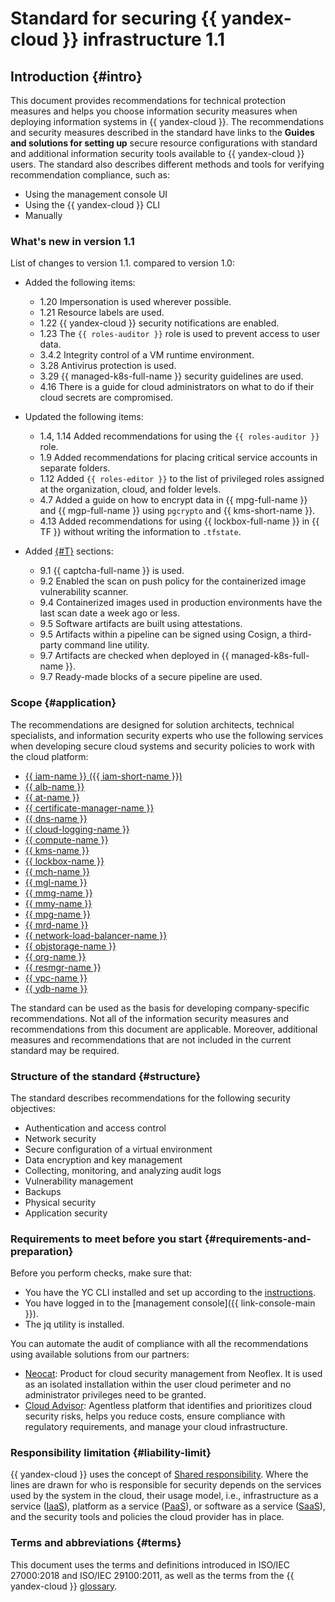 # Standard for securing {{ yandex-cloud }} infrastructure 1.1

## Introduction {#intro}

This document provides recommendations for technical protection measures and helps you choose information security measures when deploying information systems in {{ yandex-cloud }}.
The recommendations and security measures described in the standard have links to the **Guides and solutions for setting up** secure resource configurations with standard and additional information security tools available to {{ yandex-cloud }} users.
The standard also describes different methods and tools for verifying recommendation compliance, such as:

* Using the management console UI
* Using the {{ yandex-cloud }} CLI
* Manually

### What's new in version 1.1

List of changes to version 1.1. compared to version 1.0:

* Added the following items:

   * 1.20 Impersonation is used wherever possible.
   * 1.21 Resource labels are used.
   * 1.22 {{ yandex-cloud }} security notifications are enabled.
   * 1.23 The `{{ roles-auditor }}` role is used to prevent access to user data.
   * 3.4.2 Integrity control of a VM runtime environment.
   * 3.28 Antivirus protection is used.
   * 3.29 {{ managed-k8s-full-name }} security guidelines are used.
   * 4.16 There is a guide for cloud administrators on what to do if their cloud secrets are compromised.

* Updated the following items:

   * 1.4, 1.14 Added recommendations for using the `{{ roles-auditor }}` role.
   * 1.9 Added recommendations for placing critical service accounts in separate folders.
   * 1.12 Added `{{ roles-editor }}` to the list of privileged roles assigned at the organization, cloud, and folder levels.
   * 4.7 Added a guide on how to encrypt data in {{ mpg-full-name }} and {{ mgp-full-name }} using `pgcrypto` and {{ kms-short-name }}.
   * 4.13 Added recommendations for using {{ lockbox-full-name }} in {{ TF }} without writing the information to `.tfstate`.

* Added [{#T}](../../../security/standard/app-security.md) sections:

   * 9.1 {{ captcha-full-name }} is used.
   * 9.2 Enabled the scan on push policy for the containerized image vulnerability scanner.
   * 9.4 Containerized images used in production environments have the last scan date a week ago or less.
   * 9.5 Software artifacts are built using attestations.
   * 9.5 Artifacts within a pipeline can be signed using Cosign, a third-party command line utility.
   * 9.7 Artifacts are checked when deployed in {{ managed-k8s-full-name }}.
   * 9.7 Ready-made blocks of a secure pipeline are used.

### Scope {#application}

The recommendations are designed for solution architects, technical specialists, and information security experts who use the following services when developing secure cloud systems and security policies to work with the cloud platform:

* [{{ iam-name }} ({{ iam-short-name }})](../../../iam/)
* [{{ alb-name }}](../../../application-load-balancer/)
* [{{ at-name }}](../../../audit-trails/)
* [{{ certificate-manager-name }}](../../../certificate-manager/)
* [{{ dns-name }}](../../../dns/)
* [{{ cloud-logging-name }}](../../../logging/)
* [{{ compute-name }}](../../../compute/)
* [{{ kms-name }}](../../../kms/)
* [{{ lockbox-name }}](../../../lockbox/)
* [{{ mch-name }}](../../../managed-clickhouse/)
* [{{ mgl-name }}](../../../managed-gitlab/)
* [{{ mmg-name }}](../../../managed-mongodb/)
* [{{ mmy-name }}](../../../managed-mysql/)
* [{{ mpg-name }}](../../../managed-postgresql/)
* [{{ mrd-name }}](../../../managed-redis/)
* [{{ network-load-balancer-name }}](../../../network-load-balancer/)
* [{{ objstorage-name }}](../../../storage/)
* [{{ org-name }}](../../../organization/)
* [{{ resmgr-name }}](../../../resource-manager/)
* [{{ vpc-name }}](../../../vpc/)
* [{{ ydb-name }}](../../../ydb/)

The standard can be used as the basis for developing company-specific recommendations. Not all of the information security measures and recommendations from this document are applicable. Moreover, additional measures and recommendations that are not included in the current standard may be required.

### Structure of the standard {#structure}

The standard describes recommendations for the following security objectives:
* Authentication and access control
* Network security
* Secure configuration of a virtual environment
* Data encryption and key management
* Collecting, monitoring, and analyzing audit logs
* Vulnerability management
* Backups
* Physical security
* Application security

### Requirements to meet before you start {#requirements-and-preparation}

Before you perform checks, make sure that:
* You have the YC CLI installed and set up according to the [instructions](../../../cli/quickstart.md).
* You have logged in to the [management console]({{ link-console-main }}).
* The jq utility is installed.

You can automate the audit of compliance with all the recommendations using available solutions from our partners:
* [Neocat](/marketplace/products/neoflex/neocat): Product for cloud security management from Neoflex. It is used as an isolated installation within the user cloud perimeter and no administrator privileges need to be granted.
* [Cloud Advisor](/blog/posts/2021/03/cloud-advisor-review): Agentless platform that identifies and prioritizes cloud security risks, helps you reduce costs, ensure compliance with regulatory requirements, and manage your cloud infrastructure.

### Responsibility limitation {#liability-limit}

{{ yandex-cloud }} uses the concept of [Shared responsibility](/security/shared-responsibility). Where the lines are drawn for who is responsible for security depends on the services used by the system in the cloud, their usage model, i.e., infrastructure as a service ([IaaS](/blog/posts/2022/01/iaas)), platform as a service ([PaaS](/blog/posts/2023/03/paas)), or software as a service ([SaaS](/blog/posts/2023/03/saas)), and the security tools and policies the cloud provider has in place.

### Terms and abbreviations {#terms}

This document uses the terms and definitions introduced in ISO/IEC 27000:2018 and ISO/IEC 29100:2011, as well as the terms from the {{ yandex-cloud }} [glossary](../../../glossary/).
